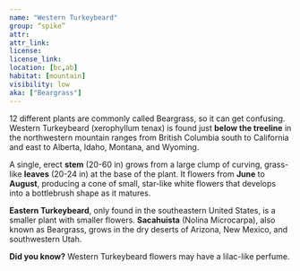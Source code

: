 ```yaml
--- 
name: "Western Turkeybeard"
group: “spike”
attr: 
attr_link: 
license: 
license_link: 
location: [bc,ab]
habitat: [mountain]
visibility: low 
aka: ["Beargrass"]
---
```

12 different plants are commonly called Beargrass, so it can get confusing. Western Turkeybeard (xerophyllum tenax) is found just **below the treeline** in the northwestern mountain ranges from British Columbia south to California and east to Alberta, Idaho, Montana, and Wyoming.

A single, erect **stem** (20-60 in) grows from a large clump of curving, grass-like **leaves** (20-24 in) at the base of the plant. It flowers from **June** to **August**, producing a cone of small, star-like white flowers that develops into a bottlebrush shape as it matures.

**Eastern Turkeybeard**, only found in the southeastern United States, is a smaller plant with smaller flowers.  **Sacahuista** (Nolina Microcarpa), also known as Beargrass, grows in the dry deserts of Arizona, New Mexico, and southwestern Utah.

**Did you know?** Western Turkeybeard flowers may have a lilac-like perfume.
